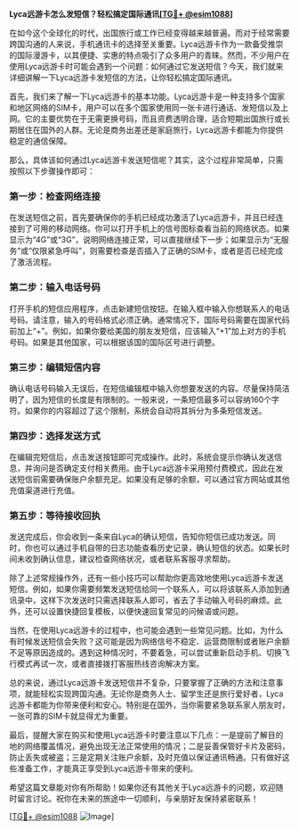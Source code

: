 **Lyca远游卡怎么发短信？轻松搞定国际通讯[[TG💪+ @esim1088](https://t.me/s/esim1088)]**

在如今这个全球化的时代，出国旅行或工作已经变得越来越普遍。而对于经常需要跨国沟通的人来说，手机通讯卡的选择至关重要。Lyca远游卡作为一款备受推崇的国际漫游卡，以其便捷、实惠的特点吸引了众多用户的青睐。然而，不少用户在使用Lyca远游卡时可能会遇到一个问题：如何通过它发送短信？今天，我们就来详细讲解一下Lyca远游卡发短信的方法，让你轻松搞定国际通讯。

首先，我们来了解一下Lyca远游卡的基本功能。Lyca远游卡是一种支持多个国家和地区网络的SIM卡，用户可以在多个国家使用同一张卡进行通话、发短信以及上网。它的主要优势在于无需更换号码，而且资费透明合理，适合短期出国旅行或长期居住在国外的人群。无论是商务出差还是家庭旅行，Lyca远游卡都能为你提供稳定的通信保障。

那么，具体该如何通过Lyca远游卡发送短信呢？其实，这个过程非常简单，只需按照以下步骤操作即可：

### 第一步：检查网络连接
在发送短信之前，首先要确保你的手机已经成功激活了Lyca远游卡，并且已经连接到了可用的移动网络。你可以打开手机上的信号图标查看当前的网络状态。如果显示为“4G”或“3G”，说明网络连接正常，可以直接继续下一步；如果显示为“无服务”或“仅限紧急呼叫”，则需要检查是否插入了正确的SIM卡，或者是否已经完成了激活流程。

### 第二步：输入电话号码
打开手机的短信应用程序，点击新建短信按钮。在输入框中输入你想联系人的电话号码。请注意，输入的号码格式必须正确。通常情况下，国际号码需要在国家代码前加上“+”。例如，如果你要给美国的朋友发短信，应该输入“+1”加上对方的手机号码。如果是其他国家，可以根据该国的国际区号进行调整。

### 第三步：编辑短信内容
确认电话号码输入无误后，在短信编辑框中输入你想要发送的内容。尽量保持简洁明了，因为短信的长度是有限制的。一般来说，一条短信最多可以容纳160个字符。如果你的内容超过了这个限制，系统会自动将其拆分为多条短信发送。

### 第四步：选择发送方式
在编辑完短信后，点击发送按钮即可完成操作。此时，系统会提示你确认发送信息，并询问是否确定支付相关费用。由于Lyca远游卡采用预付费模式，因此在发送短信前需要确保账户余额充足。如果没有足够的余额，可以通过官方网站或其他充值渠道进行充值。

### 第五步：等待接收回执
发送完成后，你会收到一条来自Lyca的确认短信，告知你短信已成功发送。同时，你也可以通过手机自带的日志功能查看历史记录，确认短信的状态。如果长时间未收到确认信息，建议检查网络状况，或者联系客服寻求帮助。

除了上述常规操作外，还有一些小技巧可以帮助你更高效地使用Lyca远游卡发送短信。例如，如果你需要频繁发送短信给同一个联系人，可以将该联系人添加到通讯录中，这样下次发送时只需选择联系人即可，省去了手动输入号码的麻烦。此外，还可以设置快捷回复模板，以便快速回复常见的问候语或问题。

当然，在使用Lyca远游卡的过程中，也可能会遇到一些常见问题。比如，为什么有时候发送短信会失败？这可能是因为网络信号不稳定、运营商限制或者账户余额不足等原因造成的。遇到这种情况时，不要着急，可以尝试重新启动手机、切换飞行模式再试一次，或者直接拨打客服热线咨询解决方案。

总的来说，通过Lyca远游卡发送短信并不复杂，只要掌握了正确的方法和注意事项，就能轻松实现跨国沟通。无论你是商务人士、留学生还是旅行爱好者，Lyca远游卡都能为你带来便利和安心。特别是在国外，当你需要紧急联系家人朋友时，一张可靠的SIM卡就显得尤为重要。

最后，提醒大家在购买和使用Lyca远游卡时要注意以下几点：一是提前了解目的地的网络覆盖情况，避免出现无法正常使用的情况；二是妥善保管好卡片及密码，防止丢失或被盗；三是定期关注账户余额，及时充值以保证通讯畅通。只有做好这些准备工作，才能真正享受到Lyca远游卡带来的便利。

希望这篇文章能对你有所帮助！如果你还有其他关于Lyca远游卡的问题，欢迎随时留言讨论。祝你在未来的旅途中一切顺利，与亲朋好友保持紧密联系！

[[TG💪+ @esim1088](https://t.me/s/esim1088) ![Image](https://i.postimg.cc/4NQfJmqS/Snipaste-2025-05-13-00-14-12.png)]